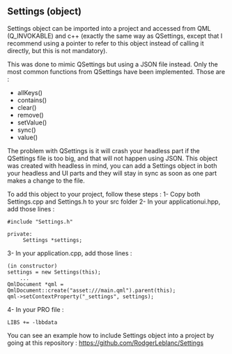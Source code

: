 Settings (object)
--------------
Settings object can be imported into a project and accessed from QML (Q_INVOKABLE) and c++ (exactly the same way as QSettings, except that I recommend using a pointer to refer to this object instead of calling it directly, but this is not mandatory).

This was done to mimic QSettings but using a JSON file instead. Only the most common functions from QSettings have been implemented. Those are :
- allKeys()
- contains()
- clear()
- remove()
- setValue()
- sync()
- value()

The problem with QSettings is it will crash your headless part if the QSettings file is too big, and that will not happen using JSON. This object was created with headless in mind, you can add a Settings object in both your headless and UI parts and they will stay in sync as soon as one part makes a change to the file.

To add this object to your project, follow these steps :
1- Copy both Settings.cpp and Settings.h to your src folder
2- In your applicationui.hpp, add those lines :

	#include "Settings.h"
	
	private:
 	     Settings *settings;
3- In your application.cpp, add those lines :

	(in constructor)
	settings = new Settings(this);
		...
	QmlDocument *qml = QmlDocument::create("asset:///main.qml").parent(this);
	qml->setContextProperty("_settings", settings);

4- In your PRO file :

	LIBS += -lbbdata


You can see an example how to include Settings object into a project by going at this repository :
https://github.com/RodgerLeblanc/Settings